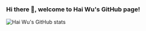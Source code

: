 ### Hi there 👋, welcome to Hai Wu's GitHub page!

<!--
**hailanyi/hailanyi** is a ✨ _special_ ✨ repository because its `README.md` (this file) appears on your GitHub profile.

Here are some ideas to get you started:

- 🔭 I’m currently working on ...
- 🌱 I’m currently learning ...
- 👯 I’m looking to collaborate on ...
- 🤔 I’m looking for help with ...
- 💬 Ask me about ...
- 📫 How to reach me: ...
- 😄 Pronouns: ...
- ⚡ Fun fact: ...
-->

![Hai Wu's GitHub stats](https://github-readme-stats.vercel.app/api?username=hailanyi&count_private=true&show_icons=true&theme=dracula&hide=prs,contribs)

<!-- ![Top Langs](https://github-readme-stats.vercel.app/api/top-langs/?username=hailanyi&layout=compact) -->
